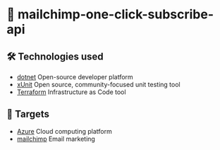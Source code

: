 # 🧩 mailchimp-one-click-subscribe-api

## 🛠️ Technologies used
- [dotnet](https://dotnet.microsoft.com/) Open-source developer platform
- [xUnit](https://xunit.net/) Open source, community-focused unit testing tool
- [Terraform](https://www.terraform.io/) Infrastructure as Code tool

## 🎯 Targets
- [Azure](https://portal.azure.com/) Cloud computing platform
- [mailchimp](https://mailchimp.com/) Email marketing